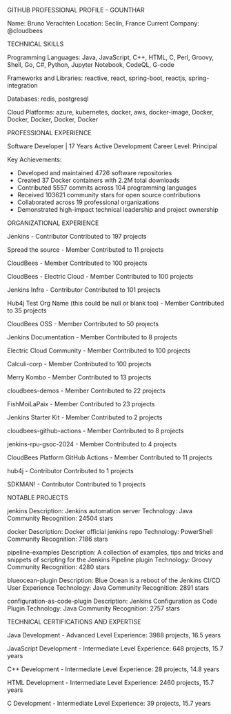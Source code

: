 GITHUB PROFESSIONAL PROFILE - GOUNTHAR

Name: Bruno Verachten
Location: Seclin, France
Current Company: @cloudbees

TECHNICAL SKILLS

Programming Languages: Java, JavaScript, C++, HTML, C, Perl, Groovy, Shell, Go, C#, Python, Jupyter Notebook, CodeQL, G-code

Frameworks and Libraries: reactive, react, spring-boot, reactjs, spring-integration

Databases: redis, postgresql

Cloud Platforms: azure, kubernetes, docker, aws, docker-image, Docker, Docker, Docker, Docker, Docker

PROFESSIONAL EXPERIENCE

Software Developer | 17 Years Active Development
Career Level: Principal

Key Achievements:
- Developed and maintained 4726 software repositories
- Created 37 Docker containers with 2.2M total downloads
- Contributed 5557 commits across 104 programming languages
- Received 103621 community stars for open source contributions
- Collaborated across 19 professional organizations
- Demonstrated high-impact technical leadership and project ownership

ORGANIZATIONAL EXPERIENCE

Jenkins - Contributor
Contributed to 197 projects

Spread the source - Member
Contributed to 11 projects

CloudBees - Member
Contributed to 100 projects

CloudBees - Electric Cloud - Member
Contributed to 100 projects

Jenkins Infra - Contributor
Contributed to 101 projects

Hub4j Test Org Name (this could be null or blank too) - Member
Contributed to 35 projects

CloudBees OSS - Member
Contributed to 50 projects

Jenkins Documentation - Member
Contributed to 8 projects

Electric Cloud Community - Member
Contributed to 100 projects

Calculi-corp - Member
Contributed to 100 projects

Merry Kombo - Member
Contributed to 13 projects

cloudbees-demos - Member
Contributed to 22 projects

FishMoiLaPaix - Member
Contributed to 23 projects

Jenkins Starter Kit - Member
Contributed to 2 projects

cloudbees-github-actions - Member
Contributed to 8 projects

jenkins-rpu-gsoc-2024 - Member
Contributed to 4 projects

CloudBees Platform GitHub Actions - Member
Contributed to 11 projects

hub4j - Contributor
Contributed to 1 projects

SDKMAN! - Contributor
Contributed to 1 projects

NOTABLE PROJECTS

jenkins
Description: Jenkins automation server
Technology: Java
Community Recognition: 24504 stars

docker
Description: Docker official jenkins repo
Technology: PowerShell
Community Recognition: 7186 stars

pipeline-examples
Description: A collection of examples, tips and tricks and snippets of scripting for the Jenkins Pipeline plugin
Technology: Groovy
Community Recognition: 4280 stars

blueocean-plugin
Description: Blue Ocean is a reboot of the Jenkins CI/CD User Experience
Technology: Java
Community Recognition: 2891 stars

configuration-as-code-plugin
Description: Jenkins Configuration as Code Plugin
Technology: Java
Community Recognition: 2757 stars

TECHNICAL CERTIFICATIONS AND EXPERTISE

Java Development - Advanced Level
Experience: 3988 projects, 16.5 years

JavaScript Development - Intermediate Level
Experience: 648 projects, 15.7 years

C++ Development - Intermediate Level
Experience: 28 projects, 14.8 years

HTML Development - Intermediate Level
Experience: 2460 projects, 15.7 years

C Development - Intermediate Level
Experience: 39 projects, 15.7 years

